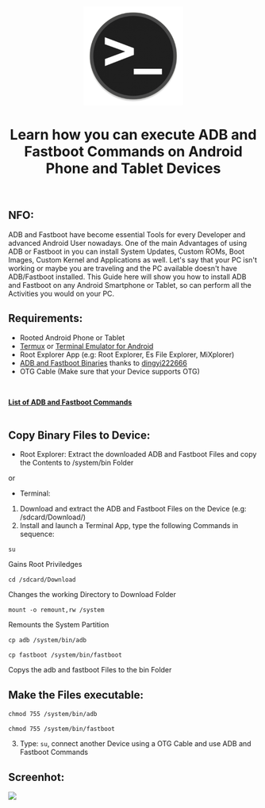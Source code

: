 <p align="center"><img src="https://github.com/K3V1991/Install-ADB-and-Fastboot-on-Android-Devices/blob/main/Command.png" width="200"></a>
<h1 align="center"><b>Learn how you can execute ADB and Fastboot Commands on Android Phone and Tablet Devices</b></h1>
<br />

## NFO:
ADB and Fastboot have become essential Tools for every Developer and advanced Android User nowadays. 
One of the main Advantages of using ADB or Fastboot in you can install System Updates, Custom ROMs, Boot Images, Custom Kernel and Applications as well.
Let's say that your PC isn't working or maybe you are traveling and the PC available doesn't have ADB/Fastboot installed.
This Guide here will show you how to install ADB and Fastboot on any Android Smartphone or Tablet, so can perform all the Activities you would on your PC.

## Requirements:
* Rooted Android Phone or Tablet
* [Termux](https://play.google.com/store/apps/details?id=com.termux) or [Terminal Emulator for Android](https://play.google.com/store/apps/details?id=jackpal.androidterm) 
* Root Explorer App (e.g: Root Explorer, Es File Explorer, MiXplorer)
* [ADB and Fastboot Binaries](https://github.com/dingyi222666/termux-sdk-tools) thanks to [dingyi222666](https://github.com/dingyi222666)
* OTG Cable (Make sure that your Device supports OTG)
<br />

**[List of ADB and Fastboot Commands](https://github.com/K3V1991/ADB-and-FastbootPlusPlus/blob/main/Commands.txt)**
<br />
<br />

## Copy Binary Files to Device:
* Root Explorer: Extract the downloaded ADB and Fastboot Files and copy the Contents to /system/bin Folder

or

* Terminal:
1. Download and extract the ADB and Fastboot Files on the Device (e.g: /sdcard/Download/)
2. Install and launch a Terminal App, type the following Commands in sequence:
```
su 
```  
Gains Root Priviledges
```                              
cd /sdcard/Download 
```
Changes the working Directory to Download Folder
```
mount -o remount,rw /system   
```
Remounts the System Partition
```
cp adb /system/bin/adb
```
```
cp fastboot /system/bin/fastboot 
```
Copys the adb and fastboot Files to the bin Folder

## Make the Files executable:
```
chmod 755 /system/bin/adb
``` 
```
chmod 755 /system/bin/fastboot
```
3. Type: ```su```, connect another Device using a OTG Cable and use ADB and Fastboot Commands

## Screenhot:
<img src="https://i.ibb.co/BzY36ty/Termux-adb.jpg" width="300"></a>
